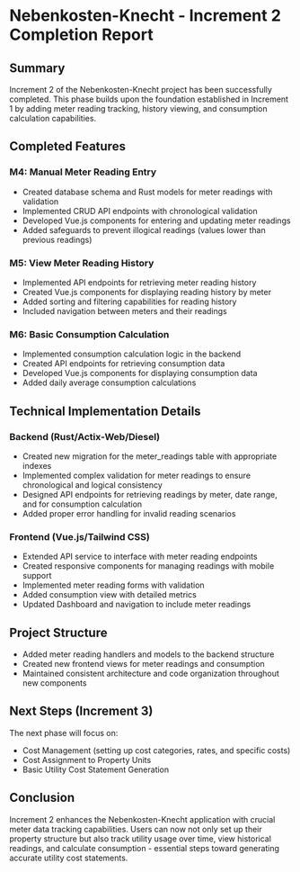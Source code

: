 # Nebenkosten-Knecht - Increment 2 Completion Report

## Summary

Increment 2 of the Nebenkosten-Knecht project has been successfully completed. This phase builds upon the foundation established in Increment 1 by adding meter reading tracking, history viewing, and consumption calculation capabilities.

## Completed Features

### M4: Manual Meter Reading Entry
- Created database schema and Rust models for meter readings with validation
- Implemented CRUD API endpoints with chronological validation
- Developed Vue.js components for entering and updating meter readings
- Added safeguards to prevent illogical readings (values lower than previous readings)

### M5: View Meter Reading History
- Implemented API endpoints for retrieving meter reading history
- Created Vue.js components for displaying reading history by meter
- Added sorting and filtering capabilities for reading history
- Included navigation between meters and their readings

### M6: Basic Consumption Calculation
- Implemented consumption calculation logic in the backend
- Created API endpoints for retrieving consumption data
- Developed Vue.js components for displaying consumption data
- Added daily average consumption calculations

## Technical Implementation Details

### Backend (Rust/Actix-Web/Diesel)
- Created new migration for the meter_readings table with appropriate indexes
- Implemented complex validation for meter readings to ensure chronological and logical consistency
- Designed API endpoints for retrieving readings by meter, date range, and for consumption calculation
- Added proper error handling for invalid reading scenarios

### Frontend (Vue.js/Tailwind CSS)
- Extended API service to interface with meter reading endpoints
- Created responsive components for managing readings with mobile support
- Implemented meter reading forms with validation
- Added consumption view with detailed metrics
- Updated Dashboard and navigation to include meter readings

## Project Structure
- Added meter reading handlers and models to the backend structure
- Created new frontend views for meter readings and consumption
- Maintained consistent architecture and code organization throughout new components

## Next Steps (Increment 3)
The next phase will focus on:
- Cost Management (setting up cost categories, rates, and specific costs)
- Cost Assignment to Property Units
- Basic Utility Cost Statement Generation

## Conclusion
Increment 2 enhances the Nebenkosten-Knecht application with crucial meter data tracking capabilities. Users can now not only set up their property structure but also track utility usage over time, view historical readings, and calculate consumption - essential steps toward generating accurate utility cost statements.
